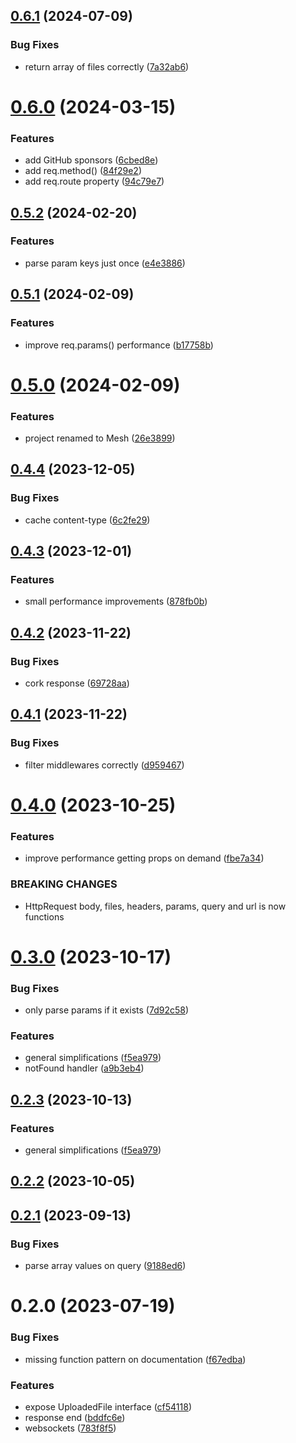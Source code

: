 ## [0.6.1](https://github.com/ionited/mesh/compare/0.6.0...0.6.1) (2024-07-09)

### Bug Fixes

* return array of files correctly ([7a32ab6](https://github.com/ionited/mesh/commit/7a32ab6107cc3ebb5147827f6890eb83bae21d95))

# [0.6.0](https://github.com/ionited/mesh/compare/0.5.2...0.6.0) (2024-03-15)

### Features

* add GitHub sponsors ([6cbed8e](https://github.com/ionited/mesh/commit/6cbed8eff06b73a00193769d2d511328f7d05b95))
* add req.method() ([84f29e2](https://github.com/ionited/mesh/commit/84f29e2d749bb6b0046f589f24128a4e1300f2e6))
* add req.route property ([94c79e7](https://github.com/ionited/mesh/commit/94c79e74177d17ff737e35fcf24b45a41ede5845))

## [0.5.2](https://github.com/ionited/mesh/compare/0.5.1...0.5.2) (2024-02-20)

### Features

* parse param keys just once ([e4e3886](https://github.com/ionited/mesh/commit/e4e38864dfeaf4328c5962053a8d939c3bc9ac22))

## [0.5.1](https://github.com/ionited/mesh/compare/0.5.0...0.5.1) (2024-02-09)

### Features

* improve req.params() performance ([b17758b](https://github.com/ionited/mesh/commit/b17758bea25246599eb8953dc97963dfeab8aa60))

# [0.5.0](https://github.com/ionited/mesh/compare/0.4.4...0.5.0) (2024-02-09)

### Features

* project renamed to Mesh ([26e3899](https://github.com/ionited/mesh/commit/26e389923fbb54a4d11b0317c774c9b4bc53cb8d))

## [0.4.4](https://github.com/ionited/mhshcompare/0.4.3...0.4.4) (2023-12-05)

### Bug Fixes

* cache content-type ([6c2fe29](https://github.com/ionited/mhshcommit/6c2fe292b6c29f6fe868f82c51ce7d9293a775f8))

## [0.4.3](https://github.com/ionited/mhshcompare/0.4.2...0.4.3) (2023-12-01)

### Features

* small performance improvements ([878fb0b](https://github.com/ionited/mhshcommit/878fb0b696a083d8450c36d9a1ade7d148b8db51))

## [0.4.2](https://github.com/ionited/mhshcompare/0.4.1...0.4.2) (2023-11-22)

### Bug Fixes

* cork response ([69728aa](https://github.com/ionited/mhshcommit/69728aacbb055fc3471ddd334f7278d29cd6fc30))

## [0.4.1](https://github.com/ionited/mhshcompare/0.4.0...0.4.1) (2023-11-22)

### Bug Fixes

* filter middlewares correctly ([d959467](https://github.com/ionited/mhshcommit/d9594677168cdaf5936d6c93939cc58832a8696c))

# [0.4.0](https://github.com/ionited/mhshcompare/0.3.0...0.4.0) (2023-10-25)

### Features

* improve performance getting props on demand ([fbe7a34](https://github.com/ionited/mhshcommit/fbe7a3496b28639e1e32cc67405f3dd642fbcf6a))

### BREAKING CHANGES

* HttpRequest body, files, headers, params, query and url is now functions

# [0.3.0](https://github.com/ionited/mhshcompare/0.2.2...0.3.0) (2023-10-17)

### Bug Fixes

* only parse params if it exists ([7d92c58](https://github.com/ionited/mhshcommit/7d92c58aa68b5bab816cbd16fce13809060b10cd))

### Features

* general simplifications ([f5ea979](https://github.com/ionited/mhshcommit/f5ea9799d1bd7797624c59284cbe2f23628b14eb))
* notFound handler ([a9b3eb4](https://github.com/ionited/mhshcommit/a9b3eb44bdd38b2e4b28fca82f8e37642ab9a09b))

## [0.2.3](https://github.com/ionited/mhshcompare/0.2.1...0.2.3) (2023-10-13)

### Features

* general simplifications ([f5ea979](https://github.com/ionited/mhshcommit/f5ea9799d1bd7797624c59284cbe2f23628b14eb))

## [0.2.2](https://github.com/ionited/mhshcompare/0.2.1...0.2.2) (2023-10-05)

## [0.2.1](https://github.com/ionited/mhshcompare/0.2.0...0.2.1) (2023-09-13)

### Bug Fixes

* parse array values on query ([9188ed6](https://github.com/ionited/mhshcommit/9188ed6dd42226f1a5b2558b076a13258e6ae162))

# 0.2.0 (2023-07-19)

### Bug Fixes

* missing function pattern on documentation ([f67edba](https://github.com/ionited/mhshcommit/f67edba65cc1c0eef596c430eb736d6322afd585))

### Features

* expose UploadedFile interface ([cf54118](https://github.com/ionited/mhshcommit/cf541189db80ed3f10063eaeb7114e49362488e0))
* response end ([bddfc6e](https://github.com/ionited/mhshcommit/bddfc6e4d7a0d74ab706fc9d02c1314fe96f8b0e))
* websockets ([783f8f5](https://github.com/ionited/mhshcommit/783f8f596e9de87a3e84816d150f51a66bd27f7c))
